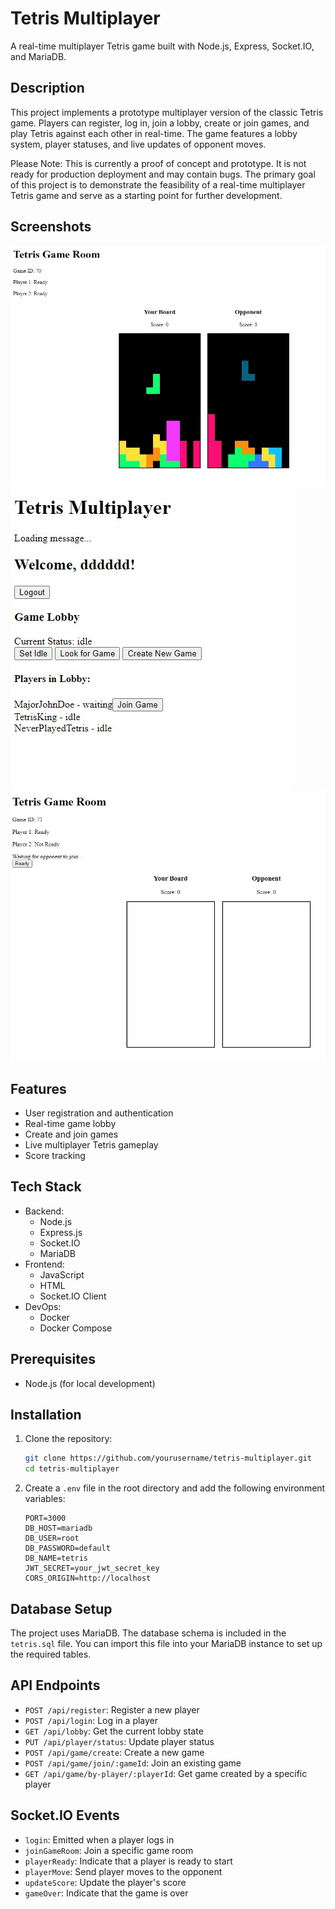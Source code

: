 # Tetris Multiplayer

A real-time multiplayer Tetris game built with Node.js, Express, Socket.IO, and MariaDB.

## Description

This project implements a prototype multiplayer version of the classic Tetris game. Players can register, log in, join a lobby, create or join games, and play Tetris against each other in real-time. The game features a lobby system, player statuses, and live updates of opponent moves.

Please Note: This is currently a proof of concept and prototype. It is not ready for production deployment and may contain bugs. The primary goal of this project is to demonstrate the feasibility of a real-time multiplayer Tetris game and serve as a starting point for further development.

## Screenshots

![Real-time Multiplayer Tetris](screenshot_1.jpg)
![Lobby for players](screenshot_2_lobby.jpg)
![Game lobby, players getting ready](screenshot_3_ready.jpg)

## Features

- User registration and authentication
- Real-time game lobby
- Create and join games
- Live multiplayer Tetris gameplay
- Score tracking

## Tech Stack

- Backend:
  - Node.js
  - Express.js
  - Socket.IO
  - MariaDB
- Frontend:
  - JavaScript
  - HTML
  - Socket.IO Client
- DevOps:
  - Docker
  - Docker Compose

## Prerequisites

- Node.js (for local development)

## Installation

1. Clone the repository:
   ```bash
   git clone https://github.com/yourusername/tetris-multiplayer.git
   cd tetris-multiplayer
   ```

2. Create a `.env` file in the root directory and add the following environment variables:
   ```
   PORT=3000
   DB_HOST=mariadb
   DB_USER=root
   DB_PASSWORD=default
   DB_NAME=tetris
   JWT_SECRET=your_jwt_secret_key
   CORS_ORIGIN=http://localhost
   ```


## Database Setup

The project uses MariaDB. The database schema is included in the `tetris.sql` file. You can import this file into your MariaDB instance to set up the required tables.

## API Endpoints

- `POST /api/register`: Register a new player
- `POST /api/login`: Log in a player
- `GET /api/lobby`: Get the current lobby state
- `PUT /api/player/status`: Update player status
- `POST /api/game/create`: Create a new game
- `POST /api/game/join/:gameId`: Join an existing game
- `GET /api/game/by-player/:playerId`: Get game created by a specific player

## Socket.IO Events

- `login`: Emitted when a player logs in
- `joinGameRoom`: Join a specific game room
- `playerReady`: Indicate that a player is ready to start
- `playerMove`: Send player moves to the opponent
- `updateScore`: Update the player's score
- `gameOver`: Indicate that the game is over